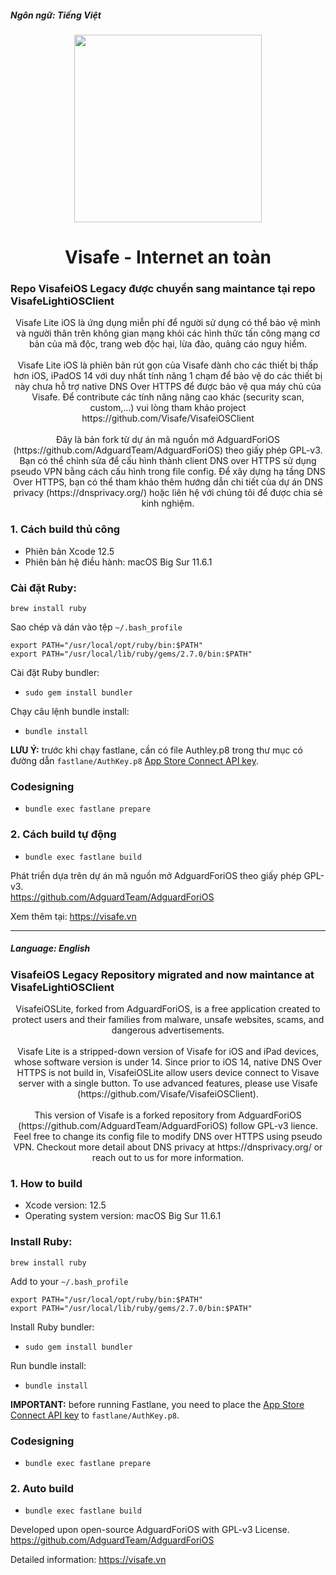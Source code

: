 <p align="left">
  <h5>Ngôn ngữ: Tiếng Việt</h5> 
</p>
<p align="center">
  <img width="300px" src="https://app.visafe.vn/static/media/wesafe_icon.ddf9251c.png"/>
</p>
<h1 align="center">Visafe - Internet an toàn</h1>

### Repo VisafeiOS Legacy được chuyển sang maintance tại repo VisafeLightiOSClient

<div style="text-align: center">Visafe Lite iOS là ứng dụng miễn phí để người sử dụng có thể bảo vệ mình và người thân trên không gian mạng khỏi các hình thức tấn công mạng cơ bản của mã độc, trang web độc hại, lừa đảo, quảng cáo nguy hiểm. </div>
<br>
<div style="text-align: center">Visafe Lite iOS là phiên bản rút gọn của Visafe dành cho các thiết bị thấp hơn iOS, iPadOS 14 với duy nhất tính năng 1 chạm để bảo vệ do các thiết bị này chưa hỗ trợ native DNS Over HTTPS để được bảo vệ qua máy chủ của Visafe. Để contribute các tính năng nâng cao khác (security scan, custom,...) vui lòng tham khảo project https://github.com/Visafe/VisafeiOSClient</div>
<br>
<div style="text-align: center"> Đây là bản fork từ dự án mã nguồn mở AdguardForiOS (https://github.com/AdguardTeam/AdguardForiOS) theo giấy phép GPL-v3. Bạn có thể chỉnh sửa để cấu hình thành client DNS over HTTPS sử dụng pseudo VPN bằng cách cấu hình trong file config. Để xây dựng hạ tầng DNS Over HTTPS, bạn có thể tham khảo thêm hướng dẫn chi tiết của dự án DNS privacy (https://dnsprivacy.org/) hoặc liên hệ với chúng tôi để được chia sẻ kinh nghiệm.
  </div>


<h3 align="left">1. Cách build thủ công</h3>

+ Phiên bản Xcode 12.5
+ Phiên bản hệ điều hành: macOS Big Sur 11.6.1 
### Cài đặt Ruby:

```
brew install ruby
```

Sao chép và dán vào tệp `~/.bash_profile`

```
export PATH="/usr/local/opt/ruby/bin:$PATH"
export PATH="/usr/local/lib/ruby/gems/2.7.0/bin:$PATH"
```

Cài đặt Ruby bundler:

- `sudo gem install bundler`

Chạy câu lệnh bundle install:

- `bundle install`

**LƯU Ý:** trước khi chạy fastlane, cần có file Authley.p8 trong thư mục có đường dẫn `fastlane/AuthKey.p8` [App Store Connect API key](https://docs.fastlane.tools/app-store-connect-api/#using-an-app-store-connect-api-key).


### Codesigning

- `bundle exec fastlane prepare`

### 2. Cách build tự động

- `bundle exec fastlane build` 

Phát triển dựa trên dự án mã nguồn mở AdguardForiOS theo giấy phép GPL-v3.  
https://github.com/AdguardTeam/AdguardForiOS

Xem thêm tại: https://visafe.vn 

----
<p align="left">
  <h5>Language: English</h5> 
</p>

### VisafeiOS Legacy Repository migrated and now maintance at VisafeLightiOSClient

<div style="text-align: center">VisafeiOSLite, forked from AdguardForiOS, is a free application created to protect users and their families from malware, unsafe websites, scams, and dangerous advertisements.</div>

<br>
<div style="text-align: center">Visafe Lite is a stripped-down version of Visafe for iOS and iPad devices, whose software version is under 14. Since prior to iOS 14, native DNS Over HTTPS is not build in, VisafeiOSLite allow users device connect to Visave server with a single button. To use advanced features, please use Visafe (https://github.com/Visafe/VisafeiOSClient).</div>
<br>

<div style="text-align: center">   This version of Visafe is a forked repository from AdguardForiOS (https://github.com/AdguardTeam/AdguardForiOS) follow GPL-v3 lience. Feel free to change its config file to modify DNS over HTTPS using pseudo VPN. Checkout more detail about DNS privacy at https://dnsprivacy.org/ or reach out to us for more information.

  </div>



<h3 align="left">1. How to build</h3>

+ Xcode version: 12.5
+ Operating system version: macOS Big Sur 11.6.1 
### Install Ruby:

```
brew install ruby
```

Add to your `~/.bash_profile`

```
export PATH="/usr/local/opt/ruby/bin:$PATH"
export PATH="/usr/local/lib/ruby/gems/2.7.0/bin:$PATH"
```


Install Ruby bundler:

- `sudo gem install bundler`

Run bundle install:

- `bundle install`

**IMPORTANT:** before running Fastlane, you need to place the [App Store Connect API key](https://docs.fastlane.tools/app-store-connect-api/#using-an-app-store-connect-api-key) to `fastlane/AuthKey.p8`.


### Codesigning

- `bundle exec fastlane prepare`

### 2. Auto build

- `bundle exec fastlane build`


Developed upon open-source AdguardForiOS with GPL-v3 License.  
https://github.com/AdguardTeam/AdguardForiOS

Detailed information: https://visafe.vn 
